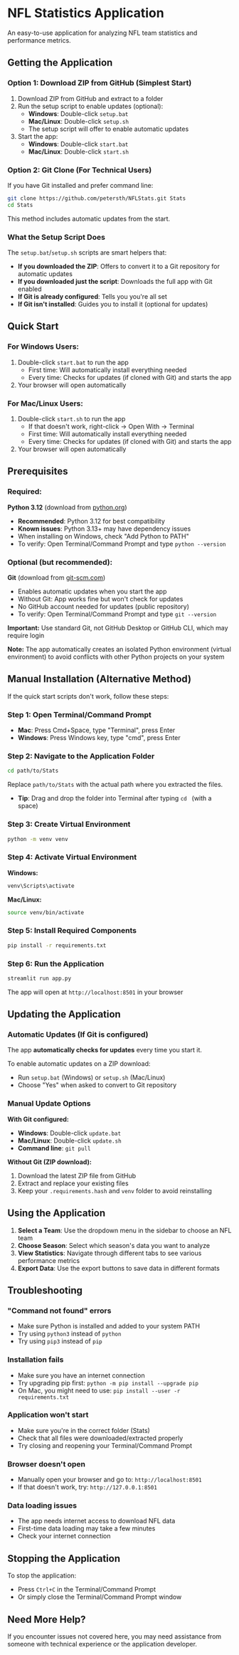 # NFL Statistics Application

An easy-to-use application for analyzing NFL team statistics and performance metrics.

## Getting the Application

### Option 1: Download ZIP from GitHub (Simplest Start)
1. Download ZIP from GitHub and extract to a folder
2. Run the setup script to enable updates (optional):
   - **Windows**: Double-click `setup.bat`
   - **Mac/Linux**: Double-click `setup.sh`
   - The setup script will offer to enable automatic updates
3. Start the app:
   - **Windows**: Double-click `start.bat`
   - **Mac/Linux**: Double-click `start.sh`

### Option 2: Git Clone (For Technical Users)
If you have Git installed and prefer command line:
```bash
git clone https://github.com/petersth/NFLStats.git Stats
cd Stats
```
This method includes automatic updates from the start.

### What the Setup Script Does
The `setup.bat`/`setup.sh` scripts are smart helpers that:
- **If you downloaded the ZIP**: Offers to convert it to a Git repository for automatic updates
- **If you downloaded just the script**: Downloads the full app with Git enabled
- **If Git is already configured**: Tells you you're all set
- **If Git isn't installed**: Guides you to install it (optional for updates)

## Quick Start

### For Windows Users:
1. Double-click `start.bat` to run the app
   - First time: Will automatically install everything needed
   - Every time: Checks for updates (if cloned with Git) and starts the app
2. Your browser will open automatically

### For Mac/Linux Users:
1. Double-click `start.sh` to run the app
   - If that doesn't work, right-click → Open With → Terminal
   - First time: Will automatically install everything needed
   - Every time: Checks for updates (if cloned with Git) and starts the app
2. Your browser will open automatically

## Prerequisites

### Required:
**Python 3.12** (download from [python.org](https://www.python.org/downloads/))
- **Recommended**: Python 3.12 for best compatibility
- **Known issues**: Python 3.13+ may have dependency issues
- When installing on Windows, check "Add Python to PATH"
- To verify: Open Terminal/Command Prompt and type `python --version`

### Optional (but recommended):
**Git** (download from [git-scm.com](https://git-scm.com/downloads))
- Enables automatic updates when you start the app
- Without Git: App works fine but won't check for updates
- No GitHub account needed for updates (public repository)
- To verify: Open Terminal/Command Prompt and type `git --version`

**Important:** Use standard Git, not GitHub Desktop or GitHub CLI, which may require login

**Note:** The app automatically creates an isolated Python environment (virtual environment) to avoid conflicts with other Python projects on your system

## Manual Installation (Alternative Method)

If the quick start scripts don't work, follow these steps:

### Step 1: Open Terminal/Command Prompt
- **Mac**: Press Cmd+Space, type "Terminal", press Enter
- **Windows**: Press Windows key, type "cmd", press Enter

### Step 2: Navigate to the Application Folder
```bash
cd path/to/Stats
```
Replace `path/to/Stats` with the actual path where you extracted the files.
- **Tip**: Drag and drop the folder into Terminal after typing `cd ` (with a space)

### Step 3: Create Virtual Environment
```bash
python -m venv venv
```

### Step 4: Activate Virtual Environment
**Windows:**
```bash
venv\Scripts\activate
```
**Mac/Linux:**
```bash
source venv/bin/activate
```

### Step 5: Install Required Components
```bash
pip install -r requirements.txt
```

### Step 6: Run the Application
```bash
streamlit run app.py
```

The app will open at `http://localhost:8501` in your browser

## Updating the Application

### Automatic Updates (If Git is configured)
The app **automatically checks for updates** every time you start it.

To enable automatic updates on a ZIP download:
- Run `setup.bat` (Windows) or `setup.sh` (Mac/Linux)
- Choose "Yes" when asked to convert to Git repository

### Manual Update Options

**With Git configured:**
- **Windows**: Double-click `update.bat`
- **Mac/Linux**: Double-click `update.sh`
- **Command line**: `git pull`

**Without Git (ZIP download):**
1. Download the latest ZIP file from GitHub
2. Extract and replace your existing files
3. Keep your `.requirements.hash` and `venv` folder to avoid reinstalling

## Using the Application

1. **Select a Team**: Use the dropdown menu in the sidebar to choose an NFL team
2. **Choose Season**: Select which season's data you want to analyze
3. **View Statistics**: Navigate through different tabs to see various performance metrics
4. **Export Data**: Use the export buttons to save data in different formats

## Troubleshooting

### "Command not found" errors
- Make sure Python is installed and added to your system PATH
- Try using `python3` instead of `python`
- Try using `pip3` instead of `pip`

### Installation fails
- Make sure you have an internet connection
- Try upgrading pip first: `python -m pip install --upgrade pip`
- On Mac, you might need to use: `pip install --user -r requirements.txt`

### Application won't start
- Make sure you're in the correct folder (Stats)
- Check that all files were downloaded/extracted properly
- Try closing and reopening your Terminal/Command Prompt

### Browser doesn't open
- Manually open your browser and go to: `http://localhost:8501`
- If that doesn't work, try: `http://127.0.0.1:8501`

### Data loading issues
- The app needs internet access to download NFL data
- First-time data loading may take a few minutes
- Check your internet connection

## Stopping the Application

To stop the application:
- Press `Ctrl+C` in the Terminal/Command Prompt
- Or simply close the Terminal/Command Prompt window

## Need More Help?

If you encounter issues not covered here, you may need assistance from someone with technical experience or the application developer.